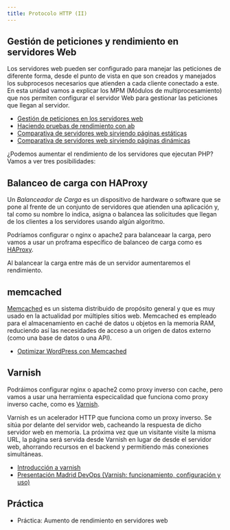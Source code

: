 ```yaml
---
title: Protocolo HTTP (II)
---
```


## Gestión de peticiones y rendimiento en servidores Web

Los servidores web pueden ser configurado para manejar las peticiones de diferente forma, desde el punto de vista en que son creados y manejados los subprocesos necesarios que atienden a cada cliente conectado a este. En esta unidad vamos a explicar los MPM (Módulos de multiprocesamiento) que nos permiten configurar el servidor Web para gestionar las peticiones que llegan al servidor.

* [Gestión de peticiones en los servidores web](peticiones.html)
* [Haciendo pruebas de rendimiento con ab](ab.html)
* [Comparativa de servidores web sirviendo páginas estáticas](estatica.html)
* [Comparativa de servidores web sirviendo páginas dinámicas](dinamica.html)

¿Podemos aumentar el rendimiento de los servidores que ejecutan PHP? Vamos a ver tres posibilidades:

## Balanceo de carga con HAProxy

Un *Balanceador de Carga* es un dispositivo de hardware o software que se pone al frente de un conjunto de servidores que atienden una aplicación y, tal como su nombre lo indica, asigna o balancea las solicitudes que llegan de los clientes a los servidores usando algún algoritmo.

Podríamos configurar o nginx o apache2 para balanceaar la carga, pero vamos a usar un proframa específico de balanceo de carga como es [HAProxy](http://www.haproxy.org/).

Al balancear la carga entre más de un servidor aumentaremos el rendimiento.

## memcached

[Memcached](http://memcached.org) es un sistema distribuido de propósito general y que es muy usado en la actualidad por múltiples sitios web. Memcached es empleado para el almacenamiento en caché de datos u objetos en la memoria RAM, reduciendo así las necesidades de acceso a un origen de datos externo (como una base de datos o una API).

* [Optimizar WordPress con Memcached](https://www.rjcardenas.com/optimizar-wordpress-con-memcached/)


## Varnish

Podráimos configurar nginx o apache2 como proxy inverso con cache, pero vamos a usar una herramienta especicalidad que funciona como proxy inverso cache, como es [Varnish](https://varnish-cache.org/).

Varnish es un acelerador HTTP que funciona como un proxy inverso. Se sitúa por delante del servidor web, cacheando la respuesta de dicho servidor web en memoria. La próxima vez que un visitante visite la misma URL, la página será servida desde Varnish en lugar de desde el servidor web, ahorrando recursos en el backend y permitiendo más conexiones simultáneas.

* [Introducción a varnish](varnish.html)
* [Presentación Madrid DevOps (Varnish: funcionamiento, configuración y uso)](https://www.youtube.com/watch?v=A5poVWqjJrs)

## Práctica

* Práctica: Aumento de rendimiento en servidores web